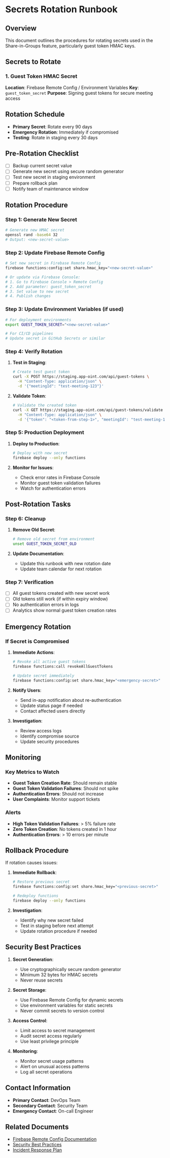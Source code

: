 # Secrets Rotation Runbook

## Overview

This document outlines the procedures for rotating secrets used in the Share-in-Groups feature, particularly guest token HMAC keys.

## Secrets to Rotate

### 1. Guest Token HMAC Secret

**Location**: Firebase Remote Config / Environment Variables
**Key**: `guest_token_secret`
**Purpose**: Signing guest tokens for secure meeting access

## Rotation Schedule

- **Primary Secret**: Rotate every 90 days
- **Emergency Rotation**: Immediately if compromised
- **Testing**: Rotate in staging every 30 days

## Pre-Rotation Checklist

- [ ] Backup current secret value
- [ ] Generate new secret using secure random generator
- [ ] Test new secret in staging environment
- [ ] Prepare rollback plan
- [ ] Notify team of maintenance window

## Rotation Procedure

### Step 1: Generate New Secret

```bash
# Generate new HMAC secret
openssl rand -base64 32
# Output: <new-secret-value>
```

### Step 2: Update Firebase Remote Config

```bash
# Set new secret in Firebase Remote Config
firebase functions:config:set share.hmac_key="<new-secret-value>"

# Or update via Firebase Console:
# 1. Go to Firebase Console > Remote Config
# 2. Add parameter: guest_token_secret
# 3. Set value to new secret
# 4. Publish changes
```

### Step 3: Update Environment Variables (if used)

```bash
# For deployment environments
export GUEST_TOKEN_SECRET="<new-secret-value>"

# For CI/CD pipelines
# Update secret in GitHub Secrets or similar
```

### Step 4: Verify Rotation

1. **Test in Staging**:
   ```bash
   # Create test guest token
   curl -X POST https://staging.app-oint.com/api/guest-tokens \
     -H "Content-Type: application/json" \
     -d '{"meetingId": "test-meeting-123"}'
   ```

2. **Validate Token**:
   ```bash
   # Validate the created token
   curl -X GET https://staging.app-oint.com/api/guest-tokens/validate \
     -H "Content-Type: application/json" \
     -d '{"token": "<token-from-step-1>", "meetingId": "test-meeting-123"}'
   ```

### Step 5: Production Deployment

1. **Deploy to Production**:
   ```bash
   # Deploy with new secret
   firebase deploy --only functions
   ```

2. **Monitor for Issues**:
   - Check error rates in Firebase Console
   - Monitor guest token validation failures
   - Watch for authentication errors

## Post-Rotation Tasks

### Step 6: Cleanup

1. **Remove Old Secret**:
   ```bash
   # Remove old secret from environment
   unset GUEST_TOKEN_SECRET_OLD
   ```

2. **Update Documentation**:
   - Update this runbook with new rotation date
   - Update team calendar for next rotation

### Step 7: Verification

- [ ] All guest tokens created with new secret work
- [ ] Old tokens still work (if within expiry window)
- [ ] No authentication errors in logs
- [ ] Analytics show normal guest token creation rates

## Emergency Rotation

### If Secret is Compromised

1. **Immediate Actions**:
   ```bash
   # Revoke all active guest tokens
   firebase functions:call revokeAllGuestTokens
   
   # Update secret immediately
   firebase functions:config:set share.hmac_key="<emergency-secret>"
   ```

2. **Notify Users**:
   - Send in-app notification about re-authentication
   - Update status page if needed
   - Contact affected users directly

3. **Investigation**:
   - Review access logs
   - Identify compromise source
   - Update security procedures

## Monitoring

### Key Metrics to Watch

- **Guest Token Creation Rate**: Should remain stable
- **Guest Token Validation Failures**: Should not spike
- **Authentication Errors**: Should not increase
- **User Complaints**: Monitor support tickets

### Alerts

- **High Token Validation Failures**: > 5% failure rate
- **Zero Token Creation**: No tokens created in 1 hour
- **Authentication Errors**: > 10 errors per minute

## Rollback Procedure

If rotation causes issues:

1. **Immediate Rollback**:
   ```bash
   # Restore previous secret
   firebase functions:config:set share.hmac_key="<previous-secret>"
   
   # Redeploy functions
   firebase deploy --only functions
   ```

2. **Investigation**:
   - Identify why new secret failed
   - Test in staging before next attempt
   - Update rotation procedure if needed

## Security Best Practices

1. **Secret Generation**:
   - Use cryptographically secure random generator
   - Minimum 32 bytes for HMAC secrets
   - Never reuse secrets

2. **Secret Storage**:
   - Use Firebase Remote Config for dynamic secrets
   - Use environment variables for static secrets
   - Never commit secrets to version control

3. **Access Control**:
   - Limit access to secret management
   - Audit secret access regularly
   - Use least privilege principle

4. **Monitoring**:
   - Monitor secret usage patterns
   - Alert on unusual access patterns
   - Log all secret operations

## Contact Information

- **Primary Contact**: DevOps Team
- **Secondary Contact**: Security Team
- **Emergency Contact**: On-call Engineer

## Related Documents

- [Firebase Remote Config Documentation](https://firebase.google.com/docs/remote-config)
- [Security Best Practices](../security/best-practices.md)
- [Incident Response Plan](../incident-response.md)


